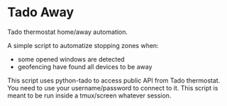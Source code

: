 # Tado Away

Tado thermostat home/away automation.

A simple script to automatize stopping zones when:
- some opened windows are detected
- geofencing have found all devices to be away

This script uses python-tado to access public API from Tado thermostat. You need to use your username/password to connect to it. This script is meant to be run inside a tmux/screen whatever session.